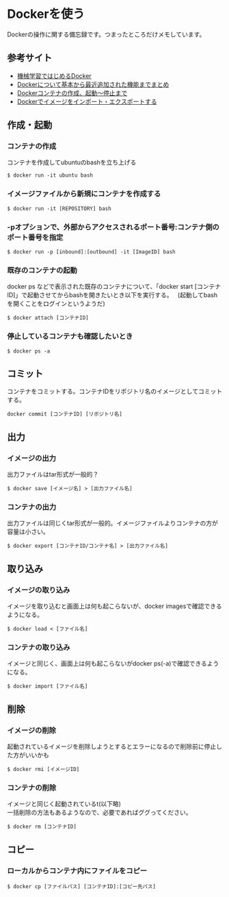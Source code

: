 # Dockerを使う  
Dockerの操作に関する備忘録です。つまったところだけメモしています。  

## 参考サイト
- [機械学習ではじめるDocker](https://gink03.github.io/Docker/)  
- [Dockerについて基本から最近追加された機能までまとめ](https://qiita.com/yuki_ycino/items/b94ae2bf7d78685cd6f5)  
- [Dockerコンテナの作成、起動〜停止まで](https://qiita.com/kooohei/items/0e788a2ce8c30f9dba53)  
- [Dockerでイメージをインポート・エクスポートする](http://uxmilk.jp/55512)  

## 作成・起動

### コンテナの作成    
コンテナを作成してubuntuのbashを立ち上げる  
```
$ docker run -it ubuntu bash
```
### イメージファイルから新規にコンテナを作成する  
```
$ docker run -it [REPOSITORY] bash
```
### -pオプションで、外部からアクセスされるポート番号:コンテナ側のポート番号を指定  
```
$ docker run -p [inbound]:[outbound] -it [ImageID] bash
```

### 既存のコンテナの起動  
docker ps などで表示された既存のコンテナについて、「docker start [コンテナID]」で起動させてからbashを開きたいとき以下を実行する。  
(起動してbashを開くことをログインというようだ)
```
$ docker attach [コンテナID]
```

### 停止しているコンテナも確認したいとき  
```
$ docker ps -a
```
## コミット  
コンテナをコミットする。コンテナIDをリポジトリ名のイメージとしてコミットする。  
```
docker commit [コンテナID] [リポジトリ名]
```

## 出力  
### イメージの出力  
出力ファイルはtar形式が一般的？
```
$ docker save [イメージ名] > [出力ファイル名]
```

### コンテナの出力    
出力ファイルは同じくtar形式が一般的。イメージファイルよりコンテナの方が容量は小さい。  
```
$ docker export [コンテナID/コンテナ名] > [出力ファイル名] 
```

## 取り込み  
### イメージの取り込み  
イメージを取り込むと画面上は何も起こらないが、docker imagesで確認できるようになる。  
```
$ docker load < [ファイル名]
```

### コンテナの取り込み  
イメージと同じく、画面上は何も起こらないがdocker ps(-a)で確認できるようになる。  
```
$ docker import [ファイル名]
```

## 削除  
### イメージの削除  
起動されているイメージを削除しようとするとエラーになるので削除前に停止した方がいいかも  
```
$ docker rmi [イメージID]
```

### コンテナの削除
イメージと同じく起動されているt(以下略)  
一括削除の方法もあるようなので、必要であればググってください。  
```
$ docker rm [コンテナID]
```

## コピー  
### ローカルからコンテナ内にファイルをコピー  
```
$ docker cp [ファイルパス] [コンテナID]:[コピー先パス]  
```

